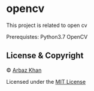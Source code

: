 # opencv
This project is related to open cv


Prerequistes:
Python3.7
OpenCV


## License & Copyright
© [Arbaz Khan](https://arbazkhan4712.github.io/Contact.html)

Licensed under the [MIT License](License)

